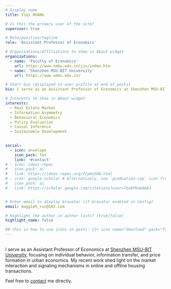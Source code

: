 ```yaml
---
# Display name
title: Yiqi HUANG

# Is this the primary user of the site?
superuser: true

# Role/position/tagline
role: 'Assistant Professor of Economics'

# Organizations/Affiliations to show in About widget
organizations:
  - name: 'Faculty of Economics'
    url: https://www.smbu.edu.cn/jjx/index.htm
  - name: 'Shenzhen MSU-BIT University'
    url: https://www.smbu.edu.cn/

# Short bio (displayed in user profile at end of posts)
bio: I serve as an Assistant Professor of Economics at Shenzhen MSU-BIT University, focusing on individual behavior, information transfer, and price formation in urban economics. My recent work shed light on the market interaction and signaling mechanisms in online and offline housing transactions.

# Interests to show in About widget
interests:
  - Real Estate Market
  - Information Asymmetry
  - Behavioral Economics
  - Policy Evaluation
  - Causal Inference
  - Sustainable Development
  

social:
  - icon: envelope
    icon_pack: fas
    link: '#contact'
# - icon: ideas-repec
#   icon_pack: ai
#   link: https://ideas.repec.org/f/pmu508.html
# - icon: google-scholar # Alternatively, use `graduation-cap` icon from `fas` icon pack
#   icon_pack: ai
#   link: https://scholar.google.com/citations?user=7bx6PkwAAAAJ


# Enter email to display Gravatar (if Gravatar enabled in Config)
email: maggieh_ruc@163.com

# Highlight the author in author lists? (true/false)
highlight_name: false

## this is how to use icons in posts: {{< icon name="download" pack="fas" >}}
---
```

</br >I serve as an Assistant Professor of Economics at [Shenzhen MSU-BIT University](https://www.smbu.edu.cn/), focusing on individual behavior, information transfer, and price formation in urban economics. My recent work shed light on the market interaction and signaling mechanisms in online and offline housing transactions.

Feel free to *[contact](#contact)* me directly.

